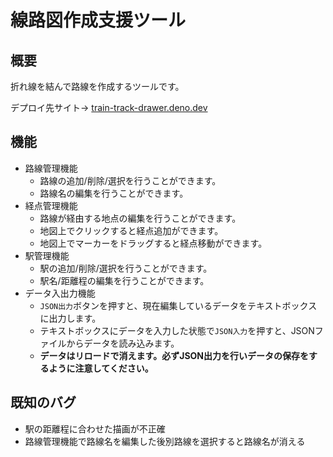 # 線路図作成支援ツール

## 概要

折れ線を結んで路線を作成するツールです。

デプロイ先サイト→ [train-track-drawer.deno.dev](https://train-track-drawer.deno.dev/)

## 機能

* 路線管理機能
  * 路線の追加/削除/選択を行うことができます。
  * 路線名の編集を行うことができます。
* 経点管理機能
  * 路線が経由する地点の編集を行うことができます。
  * 地図上でクリックすると経点追加ができます。
  * 地図上でマーカーをドラッグすると経点移動ができます。
* 駅管理機能
  * 駅の追加/削除/選択を行うことができます。
  * 駅名/距離程の編集を行うことができます。
* データ入出力機能
  * `JSON出力`ボタンを押すと、現在編集しているデータをテキストボックスに出力します。
  * テキストボックスにデータを入力した状態で`JSON入力`を押すと、JSONファイルからデータを読み込みます。
  * **データはリロードで消えます。必ずJSON出力を行いデータの保存をするように注意してください。**

## 既知のバグ

* 駅の距離程に合わせた描画が不正確
* 路線管理機能で路線名を編集した後別路線を選択すると路線名が消える